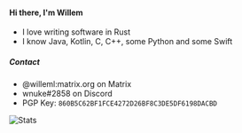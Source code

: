#### Hi there, I'm Willem
- I love writing software in Rust
- I know Java, Kotlin, C, C++, some Python and some Swift

##### Contact
- @willeml:matrix.org on Matrix
- wnuke#2858 on Discord
- PGP Key: `860B5C62BF1FCE4272D26BF8C3DE5DF6198DACBD`


![Stats](https://github-readme-stats.vercel.app/api?username=willemml&show_icons=true&theme=dark)
